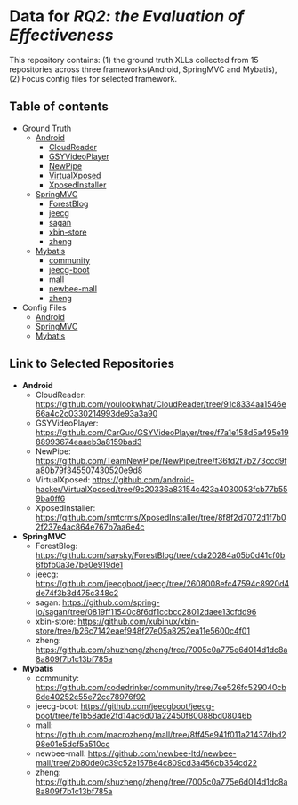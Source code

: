 # Data for *RQ2: the Evaluation of Effectiveness*
This repository contains: (1) the ground truth XLLs collected from 15 repositories across three frameworks(Android, SpringMVC and Mybatis), (2) Focus config files for selected framework.
## Table of contents
- Ground Truth
    - [Android]("https://github.com/focus-ase-2022/XLL_Evaluation_Ground_Truth/tree/main/Android")
        - [CloudReader](https://github.com/focus-ase-2022/XLL_Evaluation_Ground_Truth/blob/main/Android/CloudReader:91c8334.csv)
        - [GSYVideoPlayer](https://github.com/focus-ase-2022/XLL_Evaluation_Ground_Truth/blob/main/Android/GSYVideoPlayer:f7a1e158.csv)
        - [NewPipe](https://github.com/focus-ase-2022/XLL_Evaluation_Ground_Truth/blob/main/Android/NewPipe:f36fd2f7b.csv)
        - [VirtualXposed](https://github.com/focus-ase-2022/XLL_Evaluation_Ground_Truth/blob/main/Android/VirtualXposed:9c20336a.csv)
        - [XposedInstaller](https://github.com/focus-ase-2022/XLL_Evaluation_Ground_Truth/blob/main/Android/XposedInstaller:8f8f2d7.csv)
    - [SpringMVC](https://github.com/focus-ase-2022/XLL_Evaluation_Ground_Truth/tree/main/SpringMVC)
        - [ForestBlog](https://github.com/focus-ase-2022/XLL_Evaluation_Ground_Truth/blob/main/SpringMVC/ForestBlog:cda2028.csv)
        - [jeecg](https://github.com/focus-ase-2022/XLL_Evaluation_Ground_Truth/blob/main/SpringMVC/jeecg:2608008e.csv)
        - [sagan](https://github.com/focus-ase-2022/XLL_Evaluation_Ground_Truth/blob/main/SpringMVC/sagan:0819ff11.csv)
        - [xbin-store](https://github.com/focus-ase-2022/XLL_Evaluation_Ground_Truth/blob/main/SpringMVC/xbin-store:b26c714.csv)
        - [zheng](https://github.com/focus-ase-2022/XLL_Evaluation_Ground_Truth/blob/main/SpringMVC/zheng:7005c0a7.csv)
    - [Mybatis](https://github.com/focus-ase-2022/XLL_Evaluation_Ground_Truth/tree/main/Mybatis)
        - [community](https://github.com/focus-ase-2022/XLL_Evaluation_Ground_Truth/blob/main/Mybatis/community:7ee526f.csv)
        - [jeecg-boot](https://github.com/focus-ase-2022/XLL_Evaluation_Ground_Truth/blob/main/Mybatis/jeecg-boot:fe1b58a.csv)
        - [mall](https://github.com/focus-ase-2022/XLL_Evaluation_Ground_Truth/blob/main/Mybatis/mall:8ff45e9.csv)
        - [newbee-mall](https://github.com/focus-ase-2022/XLL_Evaluation_Ground_Truth/blob/main/Mybatis/newbee-mall:2b80de0.csv)
        - [zheng](https://github.com/focus-ase-2022/XLL_Evaluation_Ground_Truth/blob/main/Mybatis/zheng:7005c0a7.csv)
- Config Files
    - [Android](https://github.com/focus-ase-2022/XLL_Evaluation_Ground_Truth/blob/main/Android/config.yml)
    - [SpringMVC](https://github.com/focus-ase-2022/XLL_Evaluation_Ground_Truth/blob/main/SpringMVC/config.yml)
    - [Mybatis](https://github.com/focus-ase-2022/XLL_Evaluation_Ground_Truth/blob/main/Mybatis/config.yml)
## Link to Selected Repositories
- **Android**
    - CloudReader: https://github.com/youlookwhat/CloudReader/tree/91c8334aa1546e66a4c2c0330214993de93a3a90
    - GSYVideoPlayer: https://github.com/CarGuo/GSYVideoPlayer/tree/f7a1e158d5a495e1988993674eaaeb3a8159bad3
    - NewPipe: https://github.com/TeamNewPipe/NewPipe/tree/f36fd2f7b273ccd9fa80b79f345507430520e9d8
    - VirtualXposed: https://github.com/android-hacker/VirtualXposed/tree/9c20336a83154c423a4030053fcb77b559ba0ff6
    - XposedInstaller: https://github.com/smtcrms/XposedInstaller/tree/8f8f2d7072d1f7b02f237e4ac864e767b7aa6e4c
- **SpringMVC**
    - ForestBlog: https://github.com/saysky/ForestBlog/tree/cda20284a05b0d41cf0b6fbfb0a3e7be0e919de1
    - jeecg: https://github.com/jeecgboot/jeecg/tree/2608008efc47594c8920d4de74f3b3d475c348c2
    - sagan: https://github.com/spring-io/sagan/tree/0819ff11540c8f6df1ccbcc28012daee13cfdd96
    - xbin-store: https://github.com/xubinux/xbin-store/tree/b26c7142eaef948f27e05a8252ea11e5600c4f01
    - zheng: https://github.com/shuzheng/zheng/tree/7005c0a775e6d014d1dc8a8a809f7b1c13bf785a
- **Mybatis**
    - community: https://github.com/codedrinker/community/tree/7ee526fc529040cb6de40252c55e72cc78976f92
    - jeecg-boot: https://github.com/jeecgboot/jeecg-boot/tree/fe1b58ade2fd14ac6d01a22450f80088bd08046b
    - mall: https://github.com/macrozheng/mall/tree/8ff45e941f011a21437dbd298e01e5dcf5a510cc
    - newbee-mall: https://github.com/newbee-ltd/newbee-mall/tree/2b80de0c39c52e1578e4c809cd3a456cb354cd22
    - zheng: https://github.com/shuzheng/zheng/tree/7005c0a775e6d014d1dc8a8a809f7b1c13bf785a